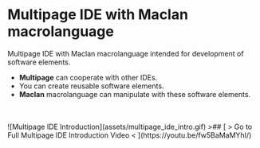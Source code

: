 # Multipage IDE with Maclan macrolanguage
Multipage IDE with Maclan macrolanguage intended for development of software elements.
- **Multipage** can cooperate with other IDEs.
- You can create reusable software elements.
- **Maclan** macrolanguage can manipulate with these software elements.
<br>
<br>
![Multipage IDE Introduction](assets/multipage_ide_intro.gif)
>## [ > Go to Full Multipage IDE Introduction Video < ](https://youtu.be/fw5BaMaMYhI/)